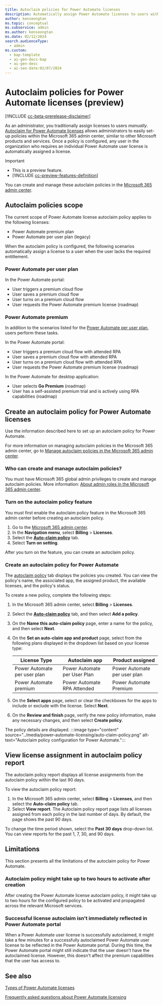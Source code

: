 ```yaml
---
title: Autoclaim policies for Power Automate licenses
description: Automatically assign Power Automate licenses to users with autoclaim policies in the Microsoft 365 admin center.
author: kenseongtan
ms.topic: conceptual
ms.subservice: admin
ms.author: kenseongtan
ms.date: 02/12/2024
search.audienceType:
  - admin
ms.custom:
  - bap-template
  - ai-gen-docs-bap
  - ai-gen-desc
  - ai-seo-date:02/07/2024
---
```

# Autoclaim policies for Power Automate licenses (preview)

[!INCLUDE [cc-beta-prerelease-disclaimer](../../includes/cc-beta-prerelease-disclaimer.md)]

As an administrator, you traditionally assign licenses to users _manually_. [Autoclaim for Power Automate licenses](/microsoft-365/commerce/licenses/manage-auto-claim-policies) allows administrators to easily set-up policies within the Microsoft 365 admin center, similar to other Microsoft products and services. Once a policy is configured, any user in the organization who requires an individual Power Automate user license is automatically assigned a license.

> [!IMPORTANT]
>
> - This is a preview feature.
> - [!INCLUDE [cc-preview-features-definition](../../includes/cc-preview-features-definition.md)]

You can create and manage these autoclaim policies in the [Microsoft 365 admin center](https://go.microsoft.com/fwlink/?linkid=2259913).

## Autoclaim policies scope

The current scope of Power Automate license autoclaim policy applies to the following licenses:

- Power Automate premium plan
- Power Automate per user plan (legacy)

When the autoclaim policy is configured, the following scenarios automatically assign a license to a user when the user lacks the required entitlement.

### Power Automate per user plan

In the Power Automate portal:

- User triggers a premium cloud flow
- User saves a premium cloud flow
- User turns on a premium cloud flow
- User requests the Power Automate premium license (roadmap)

### Power Automate premium

In addition to the scenarios listed for the [Power Automate per user plan](#power-automate-per-user-plan), users perform these tasks.

In the Power Automate portal:

- User triggers a premium cloud flow with attended RPA
- User saves a premium cloud flow with attended RPA
- User turns on a premium cloud flow with attended RPA
- User requests the Power Automate premium license (roadmap)

In the Power Automate for desktop application:

- User selects **Go Premium** (roadmap)
- User has a self-assisted premium trial and is actively using RPA capabilities (roadmap)

## Create an autoclaim policy for Power Automate licenses

Use the information described here to set up an autoclaim policy for Power Automate.

For more information on managing autoclaim policies in the Microsoft 365 admin center, go to [Manage autoclaim policies in the Microsoft 365 admin center](/microsoft-365/commerce/licenses/manage-auto-claim-policies).

### Who can create and manage autoclaim policies?

You must have Microsoft 365 global admin privileges to create and manage autoclaim policies. More information: [About admin roles in the Microsoft 365 admin center](/microsoft-365/admin/add-users/about-admin-roles).

### Turn on the autoclaim policy feature

You must first enable the autoclaim policy feature in the Microsoft 365 admin center before creating an autoclaim policy.

1. Go to the [Microsoft 365 admin center](https://go.microsoft.com/fwlink/?linkid=2259913).
1. In the **Navigation menu**, select **Billing** > **Licenses**.
1. Select the [**Auto-claim policy**](https://admin.microsoft.com/adminportal/home?#/licenses/autoclaimpolicies) tab.
1. Select **Turn on setting**.

After you turn on the feature, you can create an autoclaim policy.

### Create an autoclaim policy for Power Automate

The [autoclaim policy](https://admin.microsoft.com/adminportal/home?#/licenses/autoclaimpolicies) tab displays the policies you created. You can view the policy's name, the associated app, the assigned product, the available licenses, and the policy's status.

To create a new policy, complete the following steps:

1. In the Microsoft 365 admin center, select **Billing** > **Licenses**.
1. Select the [**Auto-claim policy**](https://admin.microsoft.com/adminportal/home?#/licenses/autoclaimpolicies) tab, and then select **Add a policy**.
1. On the **Name this auto-claim policy** page, enter a name for the policy, and then select **Next**.
1. On the **Set an auto-claim app and product** page, select from the following plans displayed in the dropdown list based on your license type:

   | License Type | Autoclaim app | Product assigned |
   |--------------|----------------|------------------|
   | Power Automate per user plan | Power Automate per User Plan | Power Automate per user plan |
   | Power Automate premium | Power Automate RPA Attended | Power Automate Premium |

1. On the **Select apps** page, select or clear the checkboxes for the apps to include or exclude with the license.	Select **Next**.
1. On the **Review and finish** page, verify the new policy information, make any necessary changes, and then select **Create policy**.

The policy details are displayed.
:::image type="content" source="../media/power-automate-licensing/auto-claim-policy.png" alt-text="Autoclaim policy configuration for Power Automate.":::

## View license assignment in autoclaim policy report

The autoclaim policy report displays all license assignments from the autoclaim policy within the last 90 days.

To view the autoclaim policy report:

1. In the Microsoft 365 admin center, select **Billing** > **Licenses**, and then select the **Auto-claim policy** tab.
1. Select **View report**. The Autoclaim policy report page lists all licenses assigned from each policy in the last number of days. By default, the page shows the past 90 days.

To change the time period shown, select the **Past 30 days** drop-down list. You can view reports for the past 1, 7, 30, and 90 days.

## Limitations

This section presents all the limitations of the autoclaim policy for Power Automate.

### Autoclaim policy might take up to two hours to activate after creation

After creating the Power Automate license autoclaim policy, it might take up to two hours for the configured policy to be activated and propagated across the relevant Microsoft services.

### Successful license autoclaim isn't immediately reflected in Power Automate portal

When a Power Automate user license is successfully autoclaimed, it might take a few minutes for a successfully autoclaimed Power Automate user license to be reflected in the Power Automate portal. During this time, the Power Automate portal might still indicate that the user doesn't have the autoclaimed license. However, this doesn't affect the premium capabilities that the user has access to.

## See also

[Types of Power Automate licenses](types.md)

[Frequently asked questions about Power Automate licensing](faqs.md)